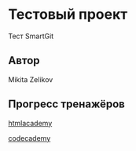 # Тестовый проект
Тест SmartGit
## Автор
Mikita Zelikov 

## Прогресс тренажёров
[htmlacademy](https://htmlacademy.ru/profile/id1677907/progress)

[codecademy](https://www.codecademy.com/profiles/MikitaZelikov)